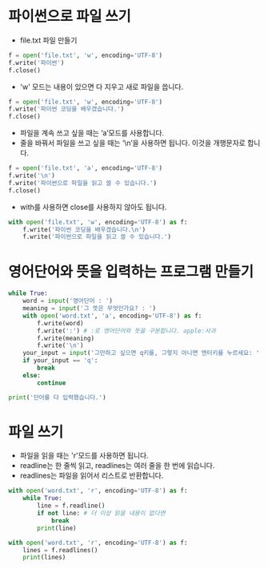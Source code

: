 # 파이썬으로 파일 쓰기
* file.txt 파일 만들기
```python
f = open('file.txt', 'w', encoding='UTF-8')
f.write('파이썬')
f.close()
```

* 'w' 모드는 내용이 있으면 다 지우고 새로 파일을 씁니다.
```python
f = open('file.txt', 'w', encoding='UTF-8')
f.write('파이썬 코딩을 배우겠습니다.')
f.close()
```

* 파일을 계속 쓰고 싶을 때는 ‘a’모드를 사용합니다.
* 줄을 바꿔서 파일을 쓰고 싶을 때는 ‘\n’을 사용하면 됩니다. 이것을 개행문자로 합니다.
```python
f = open('file.txt', 'a', encoding='UTF-8')
f.write('\n')
f.write('파이썬으로 파일을 읽고 쓸 수 있습니다.')
f.close()
```

* with를 사용하면 close를 사용하지 않아도 됩니다. 
```python
with open('file.txt', 'w', encoding='UTF-8') as f:
    f.write('파이썬 코딩을 배우겠습니다.\n')
    f.write('파이썬으로 파일을 읽고 쓸 수 있습니다.')
```

# 영어단어와 뜻을 입력하는 프로그램 만들기
```python
while True:   
    word = input('영어단어 : ')
    meaning = input('그 뜻은 무엇인가요? : ')
    with open('word.txt', 'a', encoding='UTF-8') as f:
        f.write(word) 
        f.write(':') # :로 영어단어와 뜻을 구분합니다. apple:사과
        f.write(meaning)
        f.write('\n')              
    your_input = input('그만하고 싶으면 q키를, 그렇지 아니면 엔터키를 누르세요: ')
    if your_input == 'q':
        break
    else:
        continue

print('단어를 다 입력했습니다.')
```

# 파일 쓰기
* 파일을 읽을 때는 'r'모드를 사용하면 됩니다.
* readline는 한 줄씩 읽고, readlines는 여러 줄을 한 번에 읽습니다.
* readlines는 파일을 읽어서 리스트로 반환합니다.
```python
with open('word.txt', 'r', encoding='UTF-8') as f:
    while True:
        line = f.readline()
        if not line: # 더 이상 읽을 내용이 없다면
            break
        print(line)

with open('word.txt', 'r', encoding='UTF-8') as f:
    lines = f.readlines()
    print(lines)
```
